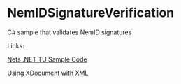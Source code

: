 # NemIDSignatureVerification
C# sample that validates NemID signatures

Links:

[Nets .NET TU Sample Code](https://www.nets.eu/dk-da/kundeservice/nemid-tjenesteudbyder/The-NemID-service-provider-package-of-JavaScript-(english%20version)/Pages/Get-the-.NET-TU-example-to-run-on-a-test-setup-on-a-local-machine.aspx)

[Using XDocument with XML](http://thomasjo.com/blog/2009/08/04/xmldsig-in-the-net-framework.html)